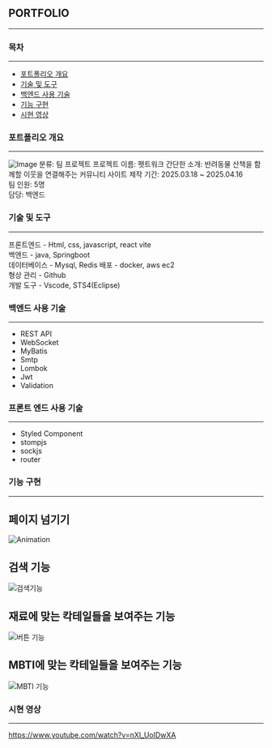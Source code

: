 ## PORTFOLIO
***
### 목차
***
- [포트폴리오 개요](https://github.com/kkameoo/PetworkSpring#포트폴리오-개요)
- [기술 및 도구](https://github.com/kkameoo/PetworkSpring#기술-및-도구)
- [백엔드 사용 기술](https://github.com/kkameoo/PetworkSpring#백엔드-사용-기술)
- [기능 구현](https://github.com/kkameoo/PetworkSpring#기능-구현)
- [시현 영상](https://github.com/kkameoo/PetworkSpring#시현-영상)
### 포트폴리오 개요
***
![Image](https://github.com/user-attachments/assets/fcbfd3d9-7651-4bcd-a9d2-a8548b8660e2)
분류: 팀 프로젝트
프로젝트 이름: 펫트워크
간단한 소개: 반려동물 산책을 함께할 이웃을 연결해주는 커뮤니티 사이트
제작 기간: 2025.03.18 ~ 2025.04.16  
팀 인원: 5명    
담당: 백엔드

### 기술 및 도구
***
프론트엔드 - Html, css, javascript, react vite            
백엔드 - java, Springboot     
데이터베이스 - Mysql, Redis 
배포 - docker, aws ec2     
형상 관리 - Github       
개발 도구 - Vscode, STS4(Eclipse)
      
### 백엔드 사용 기술
***
- REST API
- WebSocket
- MyBatis
- Smtp
- Lombok
- Jwt
- Validation

### 프론트 엔드 사용 기술
***
- Styled Component
- stompjs
- sockjs
- router
  
### 기능 구현
***
##  페이지 넘기기
![Animation](https://github.com/kkameoo/cocktailproject/assets/116774845/661ba24b-f459-4364-8bc8-d3eb40d26b86)
##  검색 기능  
![검색기능](https://github.com/kkameoo/cocktailproject/assets/116774845/19bc26cd-eee1-4717-a5d1-db93d38a7cbe)
##  재료에 맞는 칵테일들을 보여주는 기능 
![버튼 기능](https://github.com/kkameoo/cocktailproject/assets/116774845/b8827273-98c8-49c5-8737-d79cc68da842)
##  MBTI에 맞는 칵테일들을 보여주는 기능 
![MBTI 기능](https://github.com/kkameoo/cocktailproject/assets/116774845/907f2564-0b97-41f1-a94f-fe6caa078a82)

### 시현 영상
***
https://www.youtube.com/watch?v=nXI_UoIDwXA
